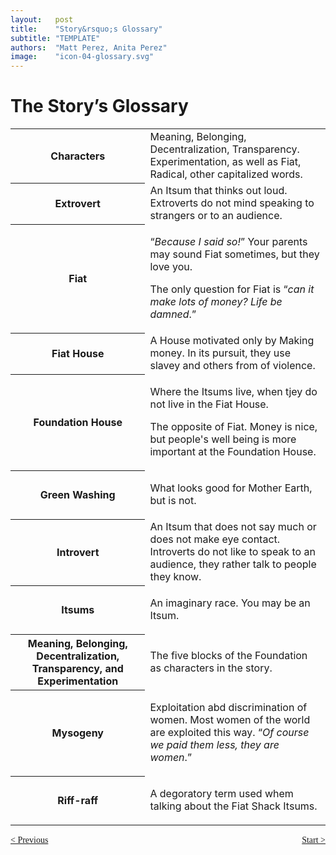 ```yaml
---
layout:   post
title:    "Story&rsquo;s Glossary"
subtitle: "TEMPLATE"
authors:  "Matt Perez, Anita Perez"
image:    "icon-04-glossary.svg"
---
```


<div style='display:none; '>
 <p>The Story&rsquo;s Glossary.</p>
</div>

<h1>The Story&rsquo;s Glossary</h1>
 <div class='_center'>
  <table class='_h2table'>
   <tr>
    <th>
     Characters
    </th>
    <td>
     Meaning, Belonging, Decentralization, Transparency. Experimentation, as well as Fiat, Radical, other capitalized words.
    </td>
   </tr>

   <tr>
    <th>
     Extrovert
    </th>
    <td>
     An Itsum that thinks out loud. Extroverts do not mind speaking to strangers or to an audience.
    </td>
   </tr>

   <tr>
    <th>
     Fiat
    </th>
    <td>
     <p>&ldquo;<em>Because I said so!</em>&rdquo; Your parents may sound Fiat sometimes, but they love you.</p>
     <p>The only question for Fiat is &ldquo;<em>can it make lots of money? Life be damned</em>.&rdquo;</p>
    </td>
   </tr>

   <tr>
    <th>
     Fiat House
    </th>
    <td>
     A House motivated only by Making money. In its pursuit, they use slavey and others from of violence. 
    </td>
   </tr>

   <tr>
    <th>
     Foundation House
    </th>
    <td>
     <p>Where the Itsums live, when tjey do not live in the Fiat House.</p>
     <p>The opposite of Fiat. Money is nice, but people's well being is more important at the Foundation House.</p>
    </td>
   </tr>

   <tr>
    <th>
     Green Washing
    </th>
    <td>
     <p>What looks good for Mother Earth, but is not.</p>
    </td>
   </tr>

   <tr>
    <th>
     Introvert
    </th>
    <td>
     An Itsum that does not say much or does not make eye contact. Introverts do not like to speak to an audience, they rather talk to people they know.
    </td>
   </tr>

   <tr>
    <th>
     Itsums
    </th>
    <td>
     <p>An imaginary race. You may be an Itsum.</p>
    </td>
   </tr>

   <tr>
    <th>
     Meaning, Belonging, Decentralization, Transparency, and Experimentation
    </th>
    <td>
     <p>The five blocks of the Foundation as characters in the story.</p>
    </td>
   </tr>

   <tr>
    <th>
     Mysogeny
    </th>
    <td>
     <p>Exploitation abd discrimination of women. Most women of the world are exploited this way. &ldquo;<em>Of course we paid them less, they are women</em>.&rdquo;</p>
    </td>
   </tr>

   <tr>
    <th>
     Riff-raff
    </th>
    <td>
     <p>A degoratory term used whem talking about the Fiat Shack Itsums.</p>
    </td>
   </tr>

  </table>
 </div>

<div style="margin-bottom:1in; font-family: American Typewriter, serif; ">
<!-- -->
<span style="float:left; " ><a href="https://radicalcompanies.com/2024/08/06/how-it-ended-up">&lt; Previous</a></span>
<span style="float:right; "><a href="https://radicalcompanies.com/2024/08/03/how-it-started">Start &gt;</a>    </span>
</div>
